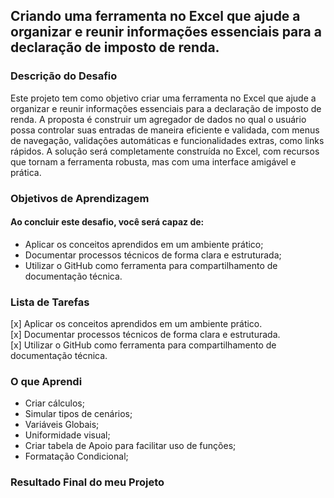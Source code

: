 ## Criando uma ferramenta no Excel que ajude a organizar e reunir informações essenciais para a declaração de imposto de renda.

### Descrição do Desafio
Este projeto tem como objetivo criar uma ferramenta no Excel que ajude a organizar e reunir informações essenciais para a declaração de imposto de renda. A proposta é construir um agregador de dados no qual o usuário possa controlar suas entradas de maneira eficiente e validada, com menus de navegação, validações automáticas e funcionalidades extras, como links rápidos. A solução será completamente construída no Excel, com recursos que tornam a ferramenta robusta, mas com uma interface amigável e prática.

### Objetivos de Aprendizagem 
#### Ao concluir este desafio, você será capaz de: <br>
- Aplicar os conceitos aprendidos em um ambiente prático;
- Documentar processos técnicos de forma clara e estruturada; 
- Utilizar o GitHub como ferramenta para compartilhamento de documentação técnica. 

### Lista de Tarefas <br>
[x] Aplicar os conceitos aprendidos em um ambiente prático.<br>
[x] Documentar processos técnicos de forma clara e estruturada.<br>
[x] Utilizar o GitHub como ferramenta para compartilhamento de documentação técnica.<br>

### O que Aprendi

- Criar cálculos;
- Simular tipos de cenários;
- Variáveis Globais;
- Uniformidade visual;
- Criar tabela de Apoio para facilitar uso de funções;
- Formatação Condicional;
    
### Resultado Final do meu Projeto <br>


